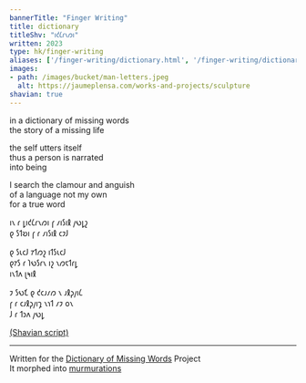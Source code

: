 ```yaml
---
bannerTitle: "Finger Writing" 
title: dictionary
titleShv: "𐑦𐑒𐑖𐑩𐑯𐑼𐑦"
written: 2023
type: hk/finger-writing
aliases: ['/finger-writing/dictionary.html', '/finger-writing/dictionary/']
images:
- path: /images/bucket/man-letters.jpeg 
  alt: https://jaumeplensa.com/works-and-projects/sculpture 
shavian: true
---
```


<div class="latin">

in a dictionary of missing words  
the story of a missing life  

the self utters itself  
thus a person is narrated  
into being  

I search the clamour and anguish  
of a language not my own  
for a true word


</div>

<div class="shavian">

𐑦𐑯 𐑩 𐑛𐑦𐑒𐑖𐑩𐑯𐑼𐑦 𐑝 𐑥𐑦𐑕𐑦𐑙 𐑢𐑻𐑛𐑟  
𐑞 𐑕𐑑𐑹𐑦 𐑝 𐑩 𐑥𐑦𐑕𐑦𐑙 𐑤𐑲𐑓  
  
𐑞 𐑕𐑧𐑤𐑓 𐑳𐑑𐑼𐑟 𐑦𐑑𐑕𐑧𐑤𐑓  
𐑞𐑳𐑕 𐑩 𐑐𐑻𐑕𐑩𐑯 𐑦𐑟 𐑯𐑼𐑱𐑑𐑩𐑛  
𐑦𐑯𐑑𐑵 𐑚𐑰𐑦𐑙  
  
𐑲 𐑕𐑻𐑗 𐑞 𐑒𐑤𐑨𐑥𐑼 𐑯 𐑨𐑙𐑜𐑢𐑦𐑖  
𐑝 𐑩 𐑤𐑨𐑙𐑜𐑢𐑦𐑡 𐑯𐑪𐑑 𐑥𐑲 𐑴𐑯  
𐑓 𐑩 𐑑𐑮𐑵 𐑢𐑻𐑛  

[(Shavian script)](/shavian/intro)

</div>

---
Written for the [Dictionary of Missing Words](https://www.grahammacleodjohnson.com/dictionary-of-missing-words) Project  
It morphed into [murmurations](https://www.murmurations.life/)
